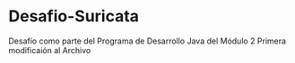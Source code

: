 # Desafio-Suricata
Desafío como parte del Programa de Desarrollo Java del Módulo 2
Primera modificaión al Archivo
